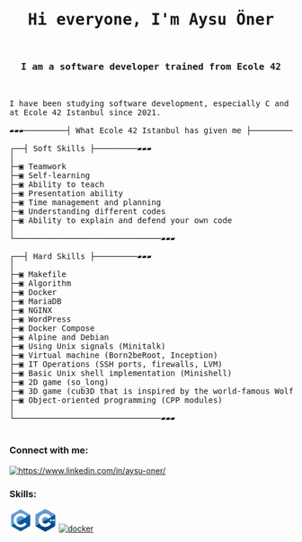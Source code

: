 <pre>
<h1 align="center">Hi everyone, I'm Aysu Öner</h1>
<h3 align="center">I am a software developer trained from Ecole 42</h3>

I have been studying software development, especially C and C++ programming languages,
at Ecole 42 Istanbul since 2021.

▰▰▰─────────┤ What Ecole 42 Istanbul has given me ├─────────▰▰▰

┌──┤ Soft Skills ├─────────▰▰▰
│
├─▣ Teamwork
├─▣ Self-learning
├─▣ Ability to teach
├─▣ Presentation ability
├─▣ Time management and planning
├─▣ Understanding different codes
├─▣ Ability to explain and defend your own code
│
└───────────────────────────────▰▰▰

┌──┤ Hard Skills ├─────────▰▰▰
│
├─▣ Makefile
├─▣ Algorithm
├─▣ Docker
├─▣ MariaDB
├─▣ NGINX
├─▣ WordPress
├─▣ Docker Compose
├─▣ Alpine and Debian
├─▣ Using Unix signals (Minitalk)
├─▣ Virtual machine (Born2beRoot, Inception)
├─▣ IT Operations (SSH ports, firewalls, LVM)
├─▣ Basic Unix shell implementation (Minishell)
├─▣ 2D game (so_long)
├─▣ 3D game (cub3D that is inspired by the world-famous Wolfenstein 3D game)
├─▣ Object-oriented programming (CPP modules)
│
└───────────────────────────────▰▰▰

</pre>

<h3 align="left">Connect with me:</h3>
<p align="left">
  <a href="https://www.linkedin.com/in/aysu-oner/" target="blank"><img align="center" src="https://raw.githubusercontent.com/rahuldkjain/github-profile-readme-generator/master/src/images/icons/Social/linked-in-alt.svg" alt="https://www.linkedin.com/in/aysu-oner/" height="30" width="40" /></a>
</p>

<h3 align="left">Skills:</h3>
<p align="left">
  <a href="https://www.cprogramming.com/" target="_blank" rel="noreferrer"><img src="https://raw.githubusercontent.com/devicons/devicon/master/icons/c/c-original.svg" alt="c" width="40" height="40"/></a> 
  <a href="https://www.w3schools.com/cpp/" target="_blank" rel="noreferrer"><img src="https://raw.githubusercontent.com/devicons/devicon/master/icons/cplusplus/cplusplus-original.svg" alt="cplusplus" width="40" height="40"/></a> 
  <a href="https://www.docker.com" target="_blank" rel="noreferrer"><img src="https://www.vectorlogo.zone/logos/docker/docker-tile.svg" alt="docker" width="40" height="40"/></a> 
  <a href="https://www.linux.org/pages/download/" target="_blank" rel="noreferrer"><img src="https://www.vectorlogo.zone/logos
